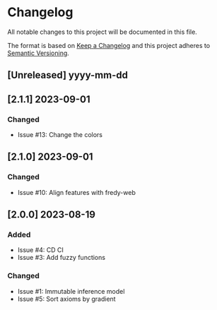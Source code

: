 # Changelog

All notable changes to this project will be documented in this file.

The format is based on [Keep a Changelog](http://keepachangelog.com/en/1.0.0/)
and this project adheres to [Semantic Versioning](http://semver.org/spec/v2.0.0.html).

## [Unreleased] yyyy-mm-dd

## [2.1.1] 2023-09-01

### Changed

- Issue #13: Change the colors

## [2.1.0] 2023-09-01

### Changed
 
- Issue #10: Align features with fredy-web

## [2.0.0] 2023-08-19

### Added

- Issue #4: CD CI
- Issue #3: Add fuzzy functions

### Changed

- Issue #1: Immutable inference model
- Issue #5: Sort axioms by gradient
